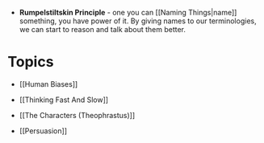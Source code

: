 * **Rumpelstiltskin Principle** -  one you can [[Naming Things|name]] something, you have power of it. By giving names to our terminologies, we can start to reason and talk about them better.
# Topics
* [[Human Biases]]

* [[Thinking Fast And Slow]]
* [[The Characters (Theophrastus)]]
* [[Persuasion]]
